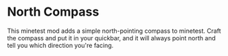 # North Compass

This minetest mod adds a simple north-pointing compass to minetest. Craft the compass and put it in your quickbar, and it will always point north and tell you which direction you're facing.